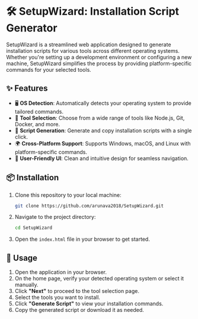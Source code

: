 # 🛠️ SetupWizard: Installation Script Generator

SetupWizard is a streamlined web application designed to generate installation scripts for various tools across different operating systems. Whether you're setting up a development environment or configuring a new machine, SetupWizard simplifies the process by providing platform-specific commands for your selected tools.

## ✨ Features

- 🖥️ **OS Detection**: Automatically detects your operating system to provide tailored commands.
- 🛒 **Tool Selection**: Choose from a wide range of tools like Node.js, Git, Docker, and more.
- 📝 **Script Generation**: Generate and copy installation scripts with a single click.
- 🌍 **Cross-Platform Support**: Supports Windows, macOS, and Linux with platform-specific commands.
- 🎨 **User-Friendly UI**: Clean and intuitive design for seamless navigation.

## 📦 Installation

1. Clone this repository to your local machine:
   ```bash
   git clone https://github.com/arunava2018/SetupWizard.git
   ```
2. Navigate to the project directory:
   ```bash
   cd SetupWizard
   ```
3. Open the `index.html` file in your browser to get started.

## 🚀 Usage

1. Open the application in your browser.
2. On the home page, verify your detected operating system or select it manually.
3. Click **"Next"** to proceed to the tool selection page.
4. Select the tools you want to install.
5. Click **"Generate Script"** to view your installation commands.
6. Copy the generated script or download it as needed.

